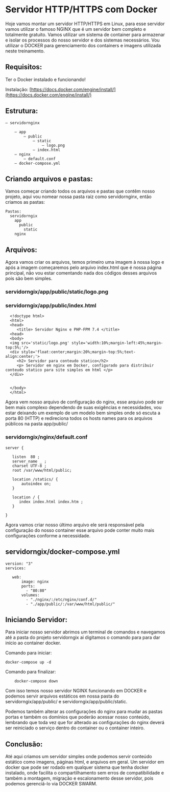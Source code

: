 # Servidor HTTP/HTTPS com Docker

Hoje vamos montar um servidor HTTP/HTTPS em Linux, para esse servidor vamos utilizar o famoso NGINX que é um servidor bem completo e totalmente gratuito.
Vamos utilizar um sistema de container para armazenar e isolar os processos do nosso servidor e dos sistemas necessários. Vou utilizar o DOCKER para gerenciamento dos containers e imagens utilizada neste treinamento.

## Requisitos:

Ter o Docker instalado e funcionando!

Instalação: [https://docs.docker.com/engine/install/](https://docs.docker.com/engine/install/)


## Estrutura:

	— servidornginx

		– app
			– public
				– static
					– logo.png
				– index.html
		– nginx
			– default.conf
		– docker-compose.yml







## Criando arquivos e pastas:
	
Vamos começar criando todos os arquivos e pastas que contêm nosso projeto, aqui vou nomear nossa pasta raiz como servidornginx, então criamos as pastas:

    Pastas:
      servidorngix
        app
          public
            static
        nginx


## Arquivos:
Agora vamos criar os arquivos, temos primeiro uma imagem à nossa logo e após a imagem começaremos pelo arquivo index.html que é nossa página principal, não vou estar comentando nada dos códigos desses arquivos pois são bem simples.

  ### servidorngix/app/public/static/logo.png

  ### servidorngix/app/public/index.html
  
      <!doctype html>
      <html>
      <head>
         <title> Servidor Nginx e PHP-FPM 7.4 </title>
      <head>
      <body>
      <img src='static/logo.png' style='width:10%;margin-left:45%;margin-top:5%;'/>
      <div style='float:center;margin:20%;margin-top:5%;text-align:center;'>
         <h2> Servidor para conteudo statico</h2>
         <p> Servidor em nginx em Docker, configurado para distribuir conteudo statico para site simples em html </p>
      </div>


      </body>
      </html>


Agora vem nosso arquivo de configuração do nginx, esse arquivo pode ser bem mais complexo dependendo de suas exigências e necessidades, vou estar deixando um exemplo de um modelo bem simples onde só escuta a porta 80 (HTTP) e redireciona todos os hosts names para os arquivos públicos na pasta app/public/

### servidorngix/nginx/default.conf

    server {

       listen  80 ;
       server_name _ ;
       charset UTF-8 ;
       root /var/www/html/public;

       location /statics/ {
           autoindex on;
       }

       location / {
          index index.html index.htm ;
       }

    }



Agora vamos criar nosso último arquivo ele será responsável pela configuração do nosso container esse arquivo pode conter muito mais configurações conforme a necessidade.
	
## servidorngix/docker-compose.yml

    version: "3"
    services:

       web:
           image: nginx
           ports:
             - "80:80"
           volumes:
             - "./nginx/:/etc/nginx/conf.d/"
             - "./app/public/:/var/www/html/public/"


## Iniciando Servidor:


Para iniciar nosso servidor abrimos um terminal de comandos e navegamos até a pasta do projeto servidorngix ai digitamos o comando para para dar início ao container docker.
	

Comando para iniciar:

	docker-compose up -d

Comando para finalizar:

		docker-compose down

	
Com isso temos nosso servidor NGINX funcionando em DOCKER e podemos servir arquivos estáticos em nossa pasta do servidorngix/app/public/  e servidorngix/app/public/static.


Podemos também alterar as configurações do nginx para mudar as pastas portas e também os domínios que poderão acessar nosso conteúdo, lembrando que toda vez que for alterado as configurações do nginx deverá ser reiniciado o serviço dentro do container ou o container inteiro.




## Conclusão:

Até aqui criamos um servidor simples onde podemos servir conteúdo estático como imagens, páginas html, e arquivos em geral. Um servidor em docker que pode ser rodado em qualquer sistema que tenha docker instalado, onde facilita o compartilhamento sem erros de compatibilidade e também a montagem, migração e escalonamento desse servidor, pois podemos gerenciá-lo via DOCKER SWARM.

